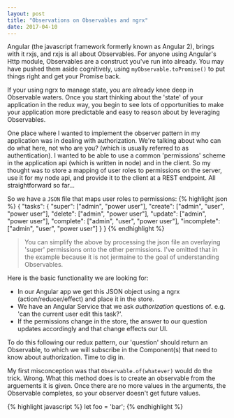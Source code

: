 ```yaml
---
layout: post
title: "Observations on Observables and ngrx"
date: 2017-04-10
---
```


Angular (the javascript framework formerly known as Angular 2), brings with it rxjs, and rxjs is all about Observables.  For anyone using Angular's Http module, Observables are a construct you've run into already.  You may have pushed them aside cognitively, using `myObservable.toPromise()` to put things right and get your Promise back.

If your using ngrx to manage state, you are already knee deep in Observable waters.  Once you start thinking about the 'state' of your application in the redux way, you begin to see lots of opportunities to make your application more predictable and easy to reason about by leveraging Observables.

One place where I wanted to implement the observer pattern in my application was in dealing with authorization.  We're talking about who can do what here, not who are you? (which is usually referred to as authentication).  I wanted to be able to use a common 'permissions' scheme in the application api (which is written in node) and in the client.  So my thought was to store a mapping of user roles to permissions on the server, use it for my node api, and provide it to the client at a REST endpoint.  All straightforward so far...

So we have a `JSON` file that maps user roles to permissions:
{% highlight json %}
{
    "tasks": {
        "super": ["admin", "power user"],
        "create": ["admin", "user", "power user"],
        "delete": ["admin", "power user"],
        "update": ["admin", "power user"],
        "complete": ["admin", "user", "power user"],
        "incomplete": ["admin", "user", "power user"]
    }
}
{% endhighlight %}
> You can simplify the above by processing the json file an overlaying 'super' permissions onto the other permissions.  I've omitted that in the example because it is not jermaine to the goal of understanding Observables.

Here is the basic functionality we are looking for:
- In our Angular app we get this JSON object using a ngrx (action/reducer/effect) and place it in the store.
- We have an Angular Service that we ask *authorization* questions of.  e.g. 'can the current user edit this task?'.
- If the permissions change in the store, the answer to our question updates accordingly and that change effects our UI.

To do this following our redux pattern, our 'question' should return an Observable, to which we will subscribe in the Component(s) that need to know about authorization.  Time to dig in.

My first misconception was that `Observable.of(whatever)` would do the trick. Wrong. What this method does is to create an observable from the arguements it is given.  Once there are no more values in the arguments, the Observable completes, so your observer doesn't get future values.

{% highlight javascript %}
let foo = 'bar';
{% endhighlight %}
